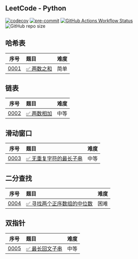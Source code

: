 ## LeetCode - Python

[![codecov](https://codecov.io/github/shilin83/leetcode-python/graph/badge.svg?token=CYFLA9OKSQ)](https://codecov.io/github/shilin83/leetcode-python)
[![pre-commit](https://img.shields.io/badge/pre--commit-enabled-brightgreen?logo=pre-commit)](https://github.com/pre-commit/pre-commit)
[![GitHub Actions Workflow Status](https://img.shields.io/github/actions/workflow/status/shilin83/leetcode-python/ci.yml?branch=main&style=flat-square&logo=github&label=CI)](https://github.com/shilin83/leetcode-python/actions/workflows/ci.yml)
![GitHub repo size](https://img.shields.io/github/repo-size/shilin83/leetcode-python?style=flat-square&label=Repo%20size)

## 哈希表

|                序号                 | 题目                                                  | 难度 |
|:---------------------------------:|:----------------------------------------------------|:--:|
| [0001](src/solutions/problem0001) | [✅ 两数之和](https://leetcode-cn.com/problems/two-sum/) | 简单 |

## 链表

|                序号                 | 题目                                                          | 难度 |
|:---------------------------------:|:------------------------------------------------------------|:--:|
| [0002](src/solutions/problem0002) | [✅ 两数相加](https://leetcode-cn.com/problems/add-two-numbers/) | 中等 |

## 滑动窗口

|                序号                 | 题目                                                                                               | 难度 |
|:---------------------------------:|:-------------------------------------------------------------------------------------------------|:--:|
| [0003](src/solutions/problem0003) | [✅ 无重复字符的最长子串](https://leetcode-cn.com/problems/longest-substring-without-repeating-characters/) | 中等 |

## 二分查找

|                序号                 | 题目                                                                              | 难度 |
|:---------------------------------:|:--------------------------------------------------------------------------------|:--:|
| [0004](src/solutions/problem0004) | [✅ 寻找两个正序数组的中位数](https://leetcode-cn.com/problems/median-of-two-sorted-arrays/) | 困难 |

## 双指针

|                序号                 | 题目                                                                          | 难度 |
|:---------------------------------:|:----------------------------------------------------------------------------|:--:|
| [0005](src/solutions/problem0005) | [✅ 最长回文子串](https://leetcode-cn.com/problems/longest-palindromic-substring/) | 中等 |
